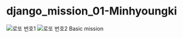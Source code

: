 # django_mission_01-Minhyoungki

![로또 번호1](https://user-images.githubusercontent.com/102710645/162580946-48b8b3fb-e1fc-45d2-a382-ed9a04f02568.png)
![로또 번호2](https://user-images.githubusercontent.com/102710645/162580947-d3dffa0f-0cfc-4b82-b077-6ae4cd3d5a51.png)
Basic mission
